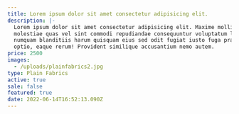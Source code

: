 ```yaml
---
title: Lorem ipsum dolor sit amet consectetur adipisicing elit.
description: |-
  Lorem ipsum dolor sit amet consectetur adipisicing elit. Maxime mollitia,
  molestiae quas vel sint commodi repudiandae consequuntur voluptatum laborum
  numquam blanditiis harum quisquam eius sed odit fugiat iusto fuga praesentium
  optio, eaque rerum! Provident similique accusantium nemo autem.
price: 2500
images:
  - /uploads/plainfabrics2.jpg
type: Plain Fabrics
active: true
sale: false
featured: true
date: 2022-06-14T16:52:13.090Z
---
```

